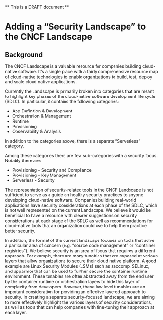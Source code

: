 ** This is a DRAFT document **

# Adding a “Security Landscape” to the CNCF Landscape
## Background
The CNCF Landscape is a valuable resource for companies building cloud-native software. It’s a single place
with a fairly comprehensive resource map of cloud-native technologies to enable organizations to build, test,
deploy and scale cloud native applications.

Currently the Landscape is primarily broken into categories that are meant to highlight key phases of the cloud-native
software development life cycle (SDLC). In particular, it contains the following categories:

- App Definition & Development
- Orchestration & Management
- Runtime
- Provisioning
- Observability & Analysis

In addition to the categories above, there is a separate “Serverless” category.

Among these categories there are few sub-categories with a security focus. Notably there are:

- Provisioning - Security and Compliance
- Provisioning - Key Management
- Serverless  - Security

The representation of security-related tools in the CNCF Landscape is not sufficient to serve as a guide on healthy security
practices to anyone developing cloud-native software. Companies building real-world applications have security considerations at
each phase of the SDLC, which is not well represented on the current Landscape. We believe it would be beneficial to have
a resource with clearer suggestions on security considerations at each stage of the SDLC as well as recommendations for
cloud-native tools that an organization could use to help them practice better security.

In addition, the format of the current landscape focuses on tools that solve a particular area of
concern (e.g. “source code management” or “container registries”). We believe security is an area of focus that
requires a different approach. For example, there are many tunables that are exposed at various layers that allow
organizations to secure their cloud native platform. A good example are Linux Security Modules (LSMs) such as seccomp,
SELinux, and apparmor that can be used to further secure the container runtime environment. These tunables are often
abstracted away from the end user by the container runtime or orchestration layers to hide this layer of complexity
from developers. However, these low level tunables are an important consideration for providing an effective layered
approach to security. In creating a separate security-focused landscape, we are aiming to more effectively highlight
the various layers of security considerations, as well as tools that can help companies with fine-tuning their approach
at each layer.

